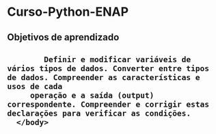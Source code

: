 # Curso-Python-ENAP
<html>
    <head>
      <meta charset="UTF-8">
      </head>
      <body>
       	<h2>Objetivos de aprendizado<h2>
        
            Definir e modificar variáveis de vários tipos de dados. Converter entre tipos de dados. Compreender as características e usos de cada
         operação e a saída (output) correspondente. Compreender e corrigir estas declarações para verificar as condições.
      </body>
</html>
